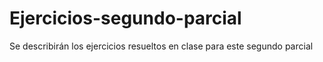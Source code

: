 # Ejercicios-segundo-parcial
Se describirán los ejercicios resueltos en clase para este segundo parcial
